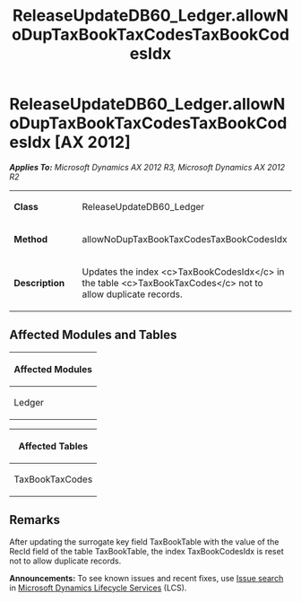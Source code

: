 ﻿---
title: ReleaseUpdateDB60_Ledger.allowNoDupTaxBookTaxCodesTaxBookCodesIdx
TOCTitle: ReleaseUpdateDB60_Ledger.allowNoDupTaxBookTaxCodesTaxBookCodesIdx
ms:assetid: 63dbd1d8-06e1-6893-1264-ed7b5b8ba541
ms:mtpsurl: https://msdn.microsoft.com/en-us/library/JJ719163(v=AX.60)
ms:contentKeyID: 49708702
ms.date: 05/18/2015
mtps_version: v=AX.60
---

# ReleaseUpdateDB60\_Ledger.allowNoDupTaxBookTaxCodesTaxBookCodesIdx [AX 2012]


_**Applies To:** Microsoft Dynamics AX 2012 R3, Microsoft Dynamics AX 2012 R2_

<table>
<colgroup>
<col style="width: 50%" />
<col style="width: 50%" />
</colgroup>
<tbody>
<tr class="odd">
<td><p><strong>Class</strong></p></td>
<td><p>ReleaseUpdateDB60_Ledger</p></td>
</tr>
<tr class="even">
<td><p><strong>Method</strong></p></td>
<td><p>allowNoDupTaxBookTaxCodesTaxBookCodesIdx</p></td>
</tr>
<tr class="odd">
<td><p><strong>Description</strong></p></td>
<td><p>Updates the index &lt;c&gt;TaxBookCodesIdx&lt;/c&gt; in the table &lt;c&gt;TaxBookTaxCodes&lt;/c&gt; not to allow duplicate records.</p></td>
</tr>
</tbody>
</table>


## Affected Modules and Tables

<table>
<colgroup>
<col style="width: 100%" />
</colgroup>
<thead>
<tr class="header">
<th><p>Affected Modules</p></th>
</tr>
</thead>
<tbody>
<tr class="odd">
<td><p>Ledger</p></td>
</tr>
</tbody>
</table>


<table>
<colgroup>
<col style="width: 100%" />
</colgroup>
<thead>
<tr class="header">
<th><p>Affected Tables</p></th>
</tr>
</thead>
<tbody>
<tr class="odd">
<td><p>TaxBookTaxCodes</p></td>
</tr>
</tbody>
</table>


## Remarks

After updating the surrogate key field TaxBookTable with the value of the RecId field of the table TaxBookTable, the index TaxBookCodesIdx is reset not to allow duplicate records.

  
**Announcements:** To see known issues and recent fixes, use [Issue search](http://go.microsoft.com/fwlink/?linkid=389258) in [Microsoft Dynamics Lifecycle Services](http://go.microsoft.com/fwlink/?linkid=306505) (LCS).

